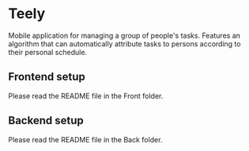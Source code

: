 # Teely

Mobile application for managing a group of people's tasks. Features an algorithm that can automatically attribute tasks to persons according to their personal schedule.

## Frontend setup

Please read the README file in the Front folder.

## Backend setup

Please read the README file in the Back folder.